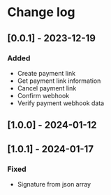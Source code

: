 # Change log

## [0.0.1] - 2023-12-19

### Added

- Create payment link
- Get payment link information
- Cancel payment link
- Confirm webhook
- Verify payment webhook data

## [1.0.0] - 2024-01-12

## [1.0.1] - 2024-01-17

### Fixed

- Signature from json array
